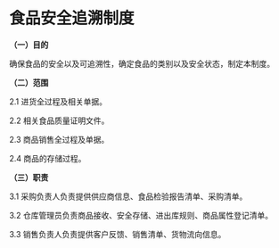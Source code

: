 # 食品安全追溯制度

**（一）目的**

确保食品的安全以及可追溯性，确定食品的类别以及安全状态，制定本制度。

**（二）范围**

2.1 进货全过程及相关单据。

2.2 相关食品质量证明文件。

2.3 商品销售全过程及单据。

2.4 商品的存储过程。

**（三）职责**

3.1 采购负责人负责提供供应商信息、食品检验报告清单、采购清单。

3.2 仓库管理员负责商品接收、安全存储、进出库规则、商品属性登记清单。

3.3 销售负责人负责提供客户反馈、销售清单、货物流向信息。